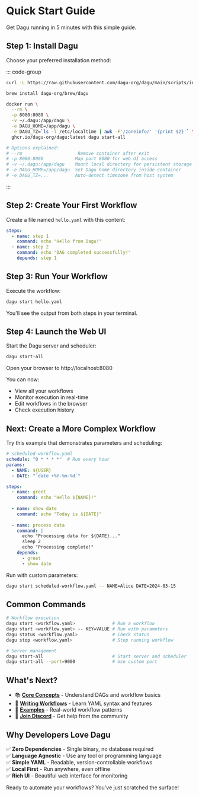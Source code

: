 # Quick Start Guide

Get Dagu running in 5 minutes with this simple guide.

## Step 1: Install Dagu

Choose your preferred installation method:

::: code-group

```bash [Script (Recommended)]
curl -L https://raw.githubusercontent.com/dagu-org/dagu/main/scripts/installer.sh | bash
```

```bash [Homebrew]
brew install dagu-org/brew/dagu
```

```bash [Docker]
docker run \
  --rm \
  -p 8080:8080 \
  -v ~/.dagu:/app/dagu \
  -e DAGU_HOME=/app/dagu \
  -e DAGU_TZ=`ls -l /etc/localtime | awk -F'/zoneinfo/' '{print $2}'` \
  ghcr.io/dagu-org/dagu:latest dagu start-all

# Options explained:
# --rm                     Remove container after exit
# -p 8080:8080            Map port 8080 for web UI access
# -v ~/.dagu:/app/dagu    Mount local directory for persistent storage
# -e DAGU_HOME=/app/dagu  Set Dagu home directory inside container
# -e DAGU_TZ=...          Auto-detect timezone from host system
```

:::

## Step 2: Create Your First Workflow

Create a file named `hello.yaml` with this content:

```yaml
steps:
  - name: step 1
    command: echo "Hello from Dagu!"
  - name: step 2  
    command: echo "DAG completed successfully!"
    depends: step 1
```

## Step 3: Run Your Workflow

Execute the workflow:

```bash
dagu start hello.yaml
```

You'll see the output from both steps in your terminal.

## Step 4: Launch the Web UI

Start the Dagu server and scheduler:

```bash
dagu start-all
```

Open your browser to http://localhost:8080

You can now:
- View all your workflows
- Monitor execution in real-time
- Edit workflows in the browser
- Check execution history

## Next: Create a More Complex Workflow

Try this example that demonstrates parameters and scheduling:

```yaml
# scheduled-workflow.yaml
schedule: "0 * * * *"  # Run every hour
params:
  - NAME: ${USER}
  - DATE: "`date +%Y-%m-%d`"

steps:
  - name: greet
    command: echo "Hello ${NAME}!"
    
  - name: show date
    command: echo "Today is ${DATE}"
    
  - name: process data
    command: |
      echo "Processing data for ${DATE}..."
      sleep 2
      echo "Processing complete!"
    depends: 
      - greet
      - show date
```

Run with custom parameters:

```bash
dagu start scheduled-workflow.yaml -- NAME=Alice DATE=2024-03-15
```

## Common Commands

```bash
# Workflow execution
dagu start <workflow.yaml>              # Run a workflow
dagu start <workflow.yaml> -- KEY=VALUE # Run with parameters
dagu status <workflow.yaml>             # Check status
dagu stop <workflow.yaml>               # Stop running workflow

# Server management  
dagu start-all                          # Start server and scheduler
dagu start-all --port=9000              # Use custom port
```

## What's Next?

- 📚 [**Core Concepts**](/getting-started/concepts) - Understand DAGs and workflow basics
- 🎯 [**Writing Workflows**](/writing-workflows/) - Learn YAML syntax and features
- 🔧 [**Examples**](https://github.com/dagu-org/dagu/tree/main/examples) - Real-world workflow patterns
- 💬 [**Join Discord**](https://discord.gg/gpahPpqyAP) - Get help from the community

## Why Developers Love Dagu

✅ **Zero Dependencies** - Single binary, no database required  
✅ **Language Agnostic** - Use any tool or programming language  
✅ **Simple YAML** - Readable, version-controllable workflows  
✅ **Local First** - Run anywhere, even offline  
✅ **Rich UI** - Beautiful web interface for monitoring  

Ready to automate your workflows? You've just scratched the surface!